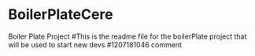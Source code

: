# BoilerPlateCere
Boiler Plate Project
#This is the readme file for the boilerPlate project that will be used to start new devs
#1207181046 comment
